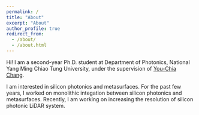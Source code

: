 ```yaml
---
permalink: /
title: "About"
excerpt: "About"
author_profile: true
redirect_from: 
  - /about/
  - /about.html
---
```


Hi! I am a second-year Ph.D. student at Department of Photonics, National Yang Ming Chiao Tung University, under the supervision of [You-Chia Chang](https://nycusng.web.nycu.edu.tw/pi/).  

I am interested in silicon photonics and metasurfaces. For the past few years, I worked on monolithic integation between silicon photonics and metasurfaces.
Recently, I am working on increasing the resolution of silicon photonic LiDAR system.
